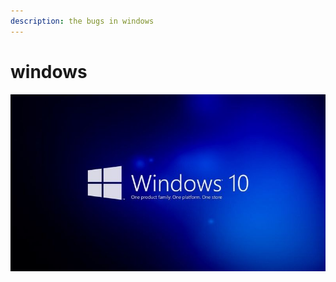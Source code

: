 ```yaml
---
description: the bugs in windows
---
```


# windows

![](../../../.gitbook/assets/image%20%2815%29.png)

